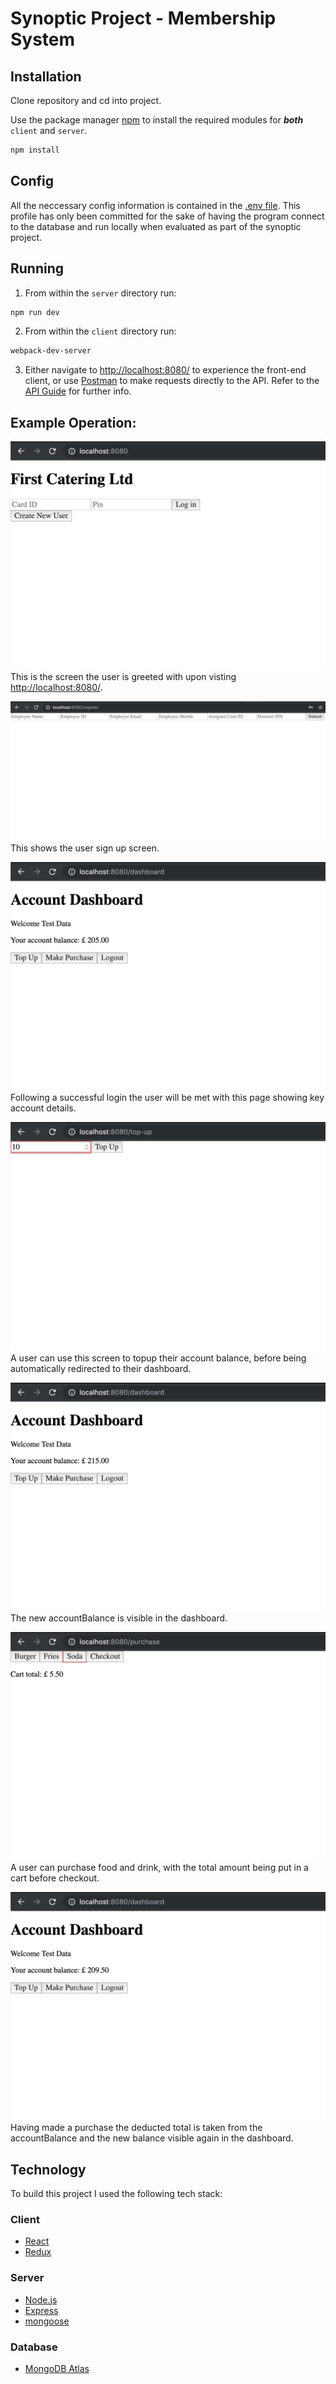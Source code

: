 # Synoptic Project - Membership System

## Installation
Clone repository and cd into project.

Use the package manager [npm](https://www.npmjs.com/) to install the required modules for ***both*** `client` and `server`.

```bash
npm install
```

## Config
All the neccessary config information is contained in the [.env file](https://github.com/Max-Stevenson/synoptic-project/blob/master/server/.env). This profile has only been committed for the sake of having the program connect to the database and run locally when evaluated as part of the synoptic project.

## Running
1. From within the `server` directory run:
```bash
npm run dev
```
2. From within the `client` directory run:
```bash
webpack-dev-server
```
3. Either navigate to <http://localhost:8080/> to experience the front-end client, or use [Postman](https://www.getpostman.com/) to make requests directly to the API.
Refer to the [API Guide](https://github.com/Max-Stevenson/synoptic-project/blob/master/API%20Guide.md) for further info.

## Example Operation:
![](screenshots/homepage.png)
This is the screen the user is greeted with upon visting <http://localhost:8080/>.

![](screenshots/userRegister.png)
This shows the user sign up screen.

![](screenshots/dashboard.png)
Following a successful login the user will be met with this page showing key account details.

![](screenshots/topup.png)
A user can use this screen to topup their account balance, before being automatically redirected to their dashboard.

![](screenshots/dashboardTopup.png)
The new accountBalance is visible in the dashboard.

![](screenshots/purchase.png)
A user can purchase food and drink, with the total amount being put in a cart before checkout.

![](screenshots/dashboardPurchase.png)
Having made a purchase the deducted total is taken from the accountBalance and the new balance visible again in the dashboard.

## Technology
To build this project I used the following tech stack:

### Client
- [React](https://reactjs.org/)
- [Redux](https://redux.js.org/)

### Server
- [Node.js](https://nodejs.org/en/)
- [Express](https://expressjs.com/)
- [mongoose](https://mongoosejs.com/)

### Database
- [MongoDB Atlas](https://www.mongodb.com/cloud/atlas)
